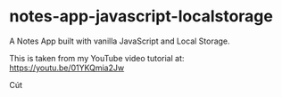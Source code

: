 # notes-app-javascript-localstorage
A Notes App built with vanilla JavaScript and Local Storage.

This is taken from my YouTube video tutorial at:
https://youtu.be/01YKQmia2Jw

Cút